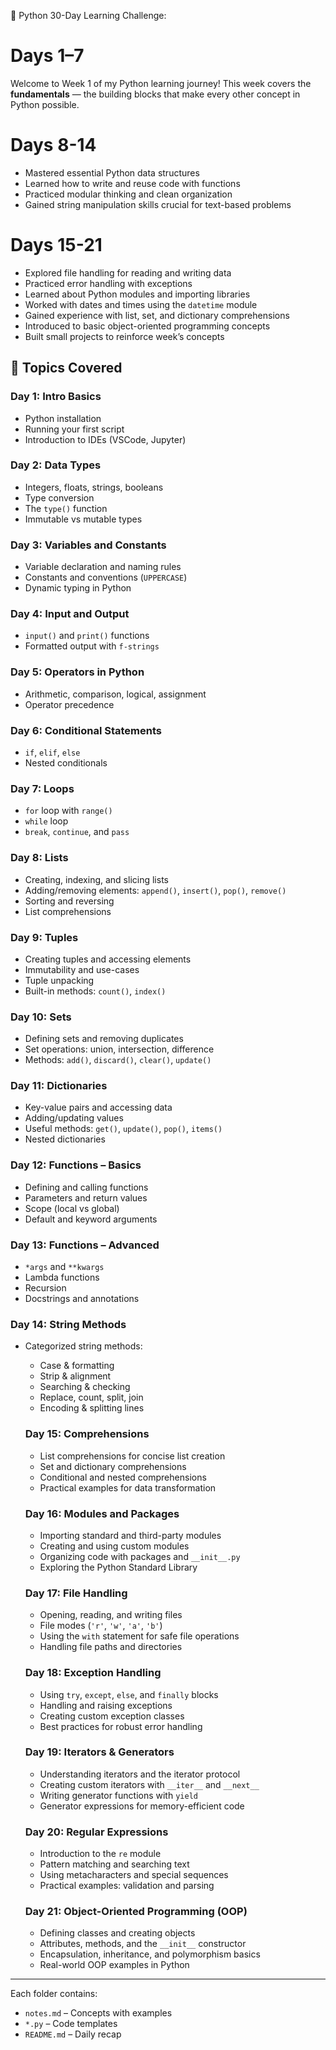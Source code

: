 📅 Python 30-Day Learning Challenge: 
# Days 1–7

Welcome to Week 1 of my Python learning journey! This week covers the **fundamentals** — the building blocks that make every other concept in Python possible.

# Days 8-14

- Mastered essential Python data structures
- Learned how to write and reuse code with functions
- Practiced modular thinking and clean organization
- Gained string manipulation skills crucial for text-based problems

# Days 15-21

- Explored file handling for reading and writing data
- Practiced error handling with exceptions
- Learned about Python modules and importing libraries
- Worked with dates and times using the `datetime` module
- Gained experience with list, set, and dictionary comprehensions
- Introduced to basic object-oriented programming concepts
- Built small projects to reinforce week’s concepts

## 📌 Topics Covered

### Day 1: Intro Basics
- Python installation
- Running your first script
- Introduction to IDEs (VSCode, Jupyter)

### Day 2: Data Types
- Integers, floats, strings, booleans
- Type conversion
- The `type()` function
- Immutable vs mutable types

### Day 3: Variables and Constants
- Variable declaration and naming rules
- Constants and conventions (`UPPERCASE`)
- Dynamic typing in Python

### Day 4: Input and Output
- `input()` and `print()` functions
- Formatted output with `f-strings`

### Day 5: Operators in Python
- Arithmetic, comparison, logical, assignment
- Operator precedence

### Day 6: Conditional Statements
- `if`, `elif`, `else`
- Nested conditionals

### Day 7: Loops
- `for` loop with `range()`
- `while` loop
- `break`, `continue`, and `pass`

### Day 8: Lists
- Creating, indexing, and slicing lists
- Adding/removing elements: `append()`, `insert()`, `pop()`, `remove()`
- Sorting and reversing
- List comprehensions

### Day 9: Tuples
- Creating tuples and accessing elements
- Immutability and use-cases
- Tuple unpacking
- Built-in methods: `count()`, `index()`

### Day 10: Sets
- Defining sets and removing duplicates
- Set operations: union, intersection, difference
- Methods: `add()`, `discard()`, `clear()`, `update()`

### Day 11: Dictionaries
- Key-value pairs and accessing data
- Adding/updating values
- Useful methods: `get()`, `update()`, `pop()`, `items()`
- Nested dictionaries

### Day 12: Functions – Basics
- Defining and calling functions
- Parameters and return values
- Scope (local vs global)
- Default and keyword arguments

### Day 13: Functions – Advanced
- `*args` and `**kwargs`
- Lambda functions
- Recursion
- Docstrings and annotations

### Day 14: String Methods
- Categorized string methods:
  - Case & formatting
  - Strip & alignment
  - Searching & checking
  - Replace, count, split, join
  - Encoding & splitting lines

  ### Day 15: Comprehensions
  - List comprehensions for concise list creation
  - Set and dictionary comprehensions
  - Conditional and nested comprehensions
  - Practical examples for data transformation

  ### Day 16: Modules and Packages
  - Importing standard and third-party modules
  - Creating and using custom modules
  - Organizing code with packages and `__init__.py`
  - Exploring the Python Standard Library

  ### Day 17: File Handling
  - Opening, reading, and writing files
  - File modes (`'r'`, `'w'`, `'a'`, `'b'`)
  - Using the `with` statement for safe file operations
  - Handling file paths and directories

  ### Day 18: Exception Handling
  - Using `try`, `except`, `else`, and `finally` blocks
  - Handling and raising exceptions
  - Creating custom exception classes
  - Best practices for robust error handling

  ### Day 19: Iterators & Generators
  - Understanding iterators and the iterator protocol
  - Creating custom iterators with `__iter__` and `__next__`
  - Writing generator functions with `yield`
  - Generator expressions for memory-efficient code

  ### Day 20: Regular Expressions
  - Introduction to the `re` module
  - Pattern matching and searching text
  - Using metacharacters and special sequences
  - Practical examples: validation and parsing

  ### Day 21: Object-Oriented Programming (OOP)
  - Defining classes and creating objects
  - Attributes, methods, and the `__init__` constructor
  - Encapsulation, inheritance, and polymorphism basics
  - Real-world OOP examples in Python

---

Each folder contains:
-  `notes.md` – Concepts with examples
-  `*.py` – Code templates
-  `README.md` – Daily recap